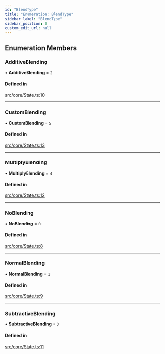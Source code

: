 ```yaml
---
id: "BlendType"
title: "Enumeration: BlendType"
sidebar_label: "BlendType"
sidebar_position: 0
custom_edit_url: null
---
```


## Enumeration Members

### AdditiveBlending

• **AdditiveBlending** = ``2``

#### Defined in

[src/core/State.ts:10](https://github.com/sakitam-gis/vis-engine/blob/7b15dbb/src/core/State.ts#L10)

___

### CustomBlending

• **CustomBlending** = ``5``

#### Defined in

[src/core/State.ts:13](https://github.com/sakitam-gis/vis-engine/blob/7b15dbb/src/core/State.ts#L13)

___

### MultiplyBlending

• **MultiplyBlending** = ``4``

#### Defined in

[src/core/State.ts:12](https://github.com/sakitam-gis/vis-engine/blob/7b15dbb/src/core/State.ts#L12)

___

### NoBlending

• **NoBlending** = ``0``

#### Defined in

[src/core/State.ts:8](https://github.com/sakitam-gis/vis-engine/blob/7b15dbb/src/core/State.ts#L8)

___

### NormalBlending

• **NormalBlending** = ``1``

#### Defined in

[src/core/State.ts:9](https://github.com/sakitam-gis/vis-engine/blob/7b15dbb/src/core/State.ts#L9)

___

### SubtractiveBlending

• **SubtractiveBlending** = ``3``

#### Defined in

[src/core/State.ts:11](https://github.com/sakitam-gis/vis-engine/blob/7b15dbb/src/core/State.ts#L11)

